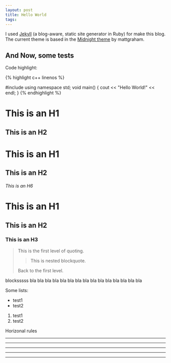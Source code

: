 ```yaml
---
layout: post
title: Hello World
tags:
---
```


I used [Jekyll](https://github.com/mojombo/jekyll) (a blog-aware, static site generator in Ruby) for make this blog.
The current theme is based in the [Midnight theme](https://github.com/mattgraham/Midnight) by mattgraham.

And Now, some tests
-----------------------------------------------------

Code highlight:

{% highlight c++ linenos %}

#include <iostream>
using namespace std;
void main()
{
  cout << "Hello World!" << endl;
}
{% endhighlight %}


This is an H1
=============

This is an H2
-------------

# This is an H1

## This is an H2

###### This is an H6

# This is an H1 #

## This is an H2 ##

### This is an H3 ######


> This is the first level of quoting.
>
> > This is nested blockquote.
>
> Back to the first level.

blocksssss
	bla bla bla
	bla bla bla
	bla bla bla
		bla bla bla
		bla bla bla

Some lists:
- test1
- test2

1. test1
2. test2


Horizonal rules

* * *

***

*****

- - -

---------------------------------------

